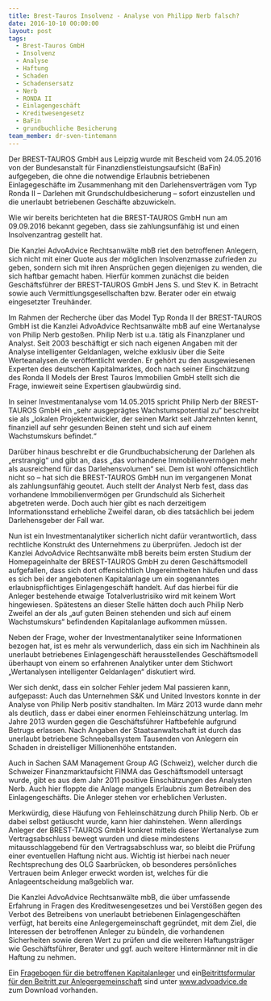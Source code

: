 ```yaml
---
title: Brest-Tauros Insolvenz - Analyse von Philipp Nerb falsch?
date: 2016-10-10 00:00:00
layout: post
tags:
  - Brest-Tauros GmbH
  - Insolvenz
  - Analyse
  - Haftung
  - Schaden
  - Schadensersatz
  - Nerb
  - RONDA II
  - Einlagengeschäft
  - Kreditwesengesetz
  - BaFin
  - grundbuchliche Besicherung
team_member: dr-sven-tintemann
---
```



Der BREST-TAUROS GmbH aus Leipzig wurde mit Bescheid vom 24.05.2016 von der Bundesanstalt f&uuml;r Finanzdienstleistungsaufsicht (BaFin) aufgegeben, die ohne die notwendige Erlaubnis betriebenen Einlagegesch&auml;fte im Zusammenhang mit den Darlehensvertr&auml;gen vom Typ Ronda II – Darlehen mit Grundschuldbesicherung – sofort einzustellen und die unerlaubt betriebenen Gesch&auml;fte abzuwickeln.

Wie wir bereits berichteten hat die BREST-TAUROS GmbH nun am 09.09.2016 bekannt gegeben, dass sie zahlungsunf&auml;hig ist und einen Insolvenzantrag gestellt hat.

Die Kanzlei AdvoAdvice Rechtsanw&auml;lte mbB riet den betroffenen Anlegern, sich nicht mit einer Quote aus der m&ouml;glichen Insolvenzmasse zufrieden zu geben, sondern sich mit ihren Anspr&uuml;chen gegen diejenigen zu wenden, die sich haftbar gemacht haben. Hierf&uuml;r kommen zun&auml;chst die beiden Gesch&auml;ftsf&uuml;hrer der BREST-TAUROS GmbH Jens S. und Stev K. in Betracht sowie auch Vermittlungsgesellschaften bzw. Berater oder ein etwaig eingesetzter Treuh&auml;nder.

Im Rahmen der Recherche &uuml;ber das Model Typ Ronda II der BREST-TAUROS GmbH ist die Kanzlei AdvoAdvice Rechtsanw&auml;lte mbB auf eine Wertanalyse von Philip Nerb gesto&szlig;en. Philip Nerb ist u.a. t&auml;tig als Finanzplaner und Analyst. Seit 2003 besch&auml;ftigt er sich nach eigenen Angaben mit der Analyse intelligenter Geldanlagen, welche exklusiv &uuml;ber die Seite Werteanalysen.de ver&ouml;ffentlicht werden. Er geh&ouml;rt zu den ausgewiesenen Experten des deutschen Kapitalmarktes, doch nach seiner Einsch&auml;tzung des Ronda II Models der Brest Tauros Immobilien GmbH stellt sich die Frage, inwieweit seine Expertisen glaubw&uuml;rdig sind.

In seiner Investmentanalyse vom 14.05.2015 spricht Philip Nerb der BREST-TAUROS GmbH ein „sehr ausgepr&auml;gtes Wachstumspotential zu“ beschreibt sie als „lokalen Projektentwickler, der seinen Markt seit Jahrzehnten kennt, finanziell auf sehr gesunden Beinen steht und sich auf einem Wachstumskurs befindet.“

Dar&uuml;ber hinaus beschreibt er die Grundbuchabsicherung der Darlehen als „erstrangig“ und gibt an, dass „das vorhandene Immobilienverm&ouml;gen mehr als ausreichend f&uuml;r das Darlehensvolumen“ sei. Dem ist wohl offensichtlich nicht so – hat sich die BREST-TAUROS GmbH nun im vergangenen Monat als zahlungsunf&auml;hig geoutet. Auch stellt der Analyst Nerb fest, dass das vorhandene Immobilienverm&ouml;gen per Grundschuld als Sicherheit abgetreten werde. Doch auch hier gibt es nach derzeitigem Informationsstand erhebliche Zweifel daran, ob dies tats&auml;chlich bei jedem Darlehensgeber der Fall war.

Nun ist ein Investmentanalytiker sicherlich nicht daf&uuml;r verantwortlich, dass rechtliche Konstrukt des Unternehmens zu &uuml;berpr&uuml;fen. Jedoch ist der Kanzlei AdvoAdvice Rechtsanw&auml;lte mbB bereits beim ersten Studium der Homepageinhalte der BREST-TAUROS GmbH zu deren Gesch&auml;ftsmodell aufgefallen, dass sich dort offensichtlich Ungereimtheiten h&auml;ufen und dass es sich bei der angebotenen Kapitalanlage um ein sogenanntes erlaubnispflichtiges Einlagengesch&auml;ft handelt. Auf das hierbei f&uuml;r die Anleger bestehende etwaige Totalverlustrisiko wird mit keinem Wort hingewiesen. Sp&auml;testens an dieser Stelle h&auml;tten doch auch Philip Nerb Zweifel an der als „auf guten Beinen stehenden und sich auf einem Wachstumskurs“ befindenden Kapitalanlage aufkommen m&uuml;ssen.

Neben der Frage, woher der Investmentanalytiker seine Informationen bezogen hat, ist es mehr als verwunderlich, dass ein sich im Nachhinein als unerlaubt betriebenes Einlagengesch&auml;ft herausstellendes Gesch&auml;ftsmodell &uuml;berhaupt von einem so erfahrenen Analytiker unter dem Stichwort „Wertanalysen intelligenter Geldanlagen“ diskutiert wird.

Wer sich denkt, dass ein solcher Fehler jedem Mal passieren kann, aufgepasst: Auch das Unternehmen S&K und United Investors konnte in der Analyse von Philip Nerb positiv standhalten. Im M&auml;rz 2013 wurde dann mehr als deutlich, dass er dabei einer enormen Fehleinsch&auml;tzung unterlag. Im Jahre 2013 wurden gegen die Gesch&auml;ftsf&uuml;hrer Haftbefehle aufgrund Betrugs erlassen. Nach Angaben der Staatsanwaltschaft ist durch das unerlaubt betriebene Schneeballsystem Tausenden von Anlegern ein Schaden in dreistelliger Millionenh&ouml;he entstanden.

Auch in Sachen SAM Management Group AG (Schweiz), welcher durch die Schweizer Finanzmarktaufsicht FINMA das Gesch&auml;ftsmodell untersagt wurde, gibt es aus dem Jahr 2011 positive Einsch&auml;tzungen des Analysten Nerb. Auch hier floppte die Anlage mangels Erlaubnis zum Betreiben des Einlagengesch&auml;fts. Die Anleger stehen vor erheblichen Verlusten.

Merkw&uuml;rdig, diese H&auml;ufung von Fehleinsch&auml;tzung durch Philip Nerb. Ob er dabei selbst get&auml;uscht wurde, kann hier dahinstehen. Wenn allerdings Anleger der BREST-TAUROS GmbH konkret mittels dieser Wertanalyse zum Vertragsabschluss bewegt wurden und diese mindestens mitausschlaggebend f&uuml;r den Vertragsabschluss war, so bleibt die Pr&uuml;fung einer eventuellen Haftung nicht aus. Wichtig ist hierbei nach neuer Rechtsprechung des OLG Saarbr&uuml;cken, ob besonderes pers&ouml;nliches Vertrauen beim Anleger erweckt worden ist, welches f&uuml;r die Anlageentscheidung ma&szlig;geblich war.

Die Kanzlei AdvoAdvice Rechtsanw&auml;lte mbB, die &uuml;ber umfassende Erfahrung in Fragen des Kreditwesengesetzes und bei Verst&ouml;&szlig;en gegen des Verbot des Betreibens von unerlaubt betriebenen Einlagengesch&auml;ften verf&uuml;gt, hat bereits eine Anlegergemeinschaft gegr&uuml;ndet, mit dem Ziel, die Interessen der betroffenen Anleger zu b&uuml;ndeln, die vorhandenen Sicherheiten sowie deren Wert zu pr&uuml;fen und die weiteren Haftungstr&auml;ger wie Gesch&auml;ftsf&uuml;hrer, Berater und ggf. auch weitere Hinterm&auml;nner mit in die Haftung zu nehmen.

Ein [Fragebogen f&uuml;r die betroffenen Kapitalanleger](/uploads/fragebogen-brest-tauros.pdf) und ein[Beitrittsformular f&uuml;r den Beitritt zur Anlegergemeinschaft](/uploads/anmeldeformular-zur-geschadigtengemeinschaft---brest-tauros.pdf) sind unter www.advoadvice.de zum Download vorhanden.